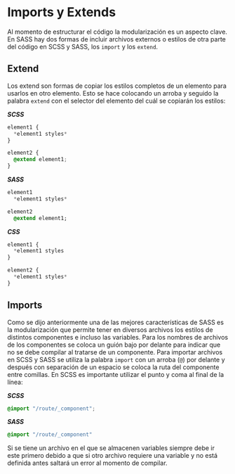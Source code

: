 # Imports y Extends

Al momento de estructurar el código la modularización es un aspecto clave. En SASS hay dos formas de incluir archivos externos o estilos de otra parte del código en SCSS y SASS, los `import` y los `extend`.

## Extend

Los extend son formas de copiar los estilos completos de un elemento para usarlos en otro elemento. Esto se hace colocando un arroba y seguido la palabra `extend` con el selector del elemento del cuál se copiarán los estilos:

***SCSS***

~~~scss
element1 {
  *element1 styles*
}

element2 {
  @extend element1;
}
~~~

***SASS***

~~~sass
element1
  *element1 styles*

element2
  @extend element1;
~~~

***CSS***

~~~css
element1 {
  *element1 styles
}

element2 {
  *element1 styles*
}
~~~

## Imports

Como se dijo anteriormente una de las mejores características de SASS es la modularización que permite tener en diversos archivos los estilos de distintos componentes e incluso las variables. Para los nombres de archivos de los componentes se coloca un guión bajo por delante para indicar que no se debe compilar al tratarse de un componente. Para importar archivos en SCSS y SASS se utiliza la palabra `import` con un arroba (`@`) por delante y después con separación de un espacio se coloca la ruta del componente entre comillas. En SCSS es importante utilizar el punto y coma al final de la línea:

***SCSS***

~~~scss
@import "/route/_component";
~~~

***SASS***

~~~sass
@import "/route/_component"
~~~

Si se tiene un  archivo en el que se almacenen variables siempre debe ir este primero debido a que si otro archivo requiere una variable y no está definida antes saltará un error al momento de compilar.
